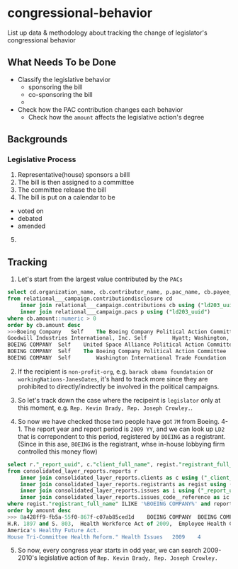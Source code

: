 # congressional-behavior

List up data &amp; methodology about tracking the change of legislator's congressional behavior

## What Needs To be Done

- Classify the legislative behavior
  - sponsoring the bill
  - co-sponsoring the bill
  - 
- Check how the PAC contribution changes each behavior
  - Check how the `amount` affects the legislative action's degree

## Backgrounds
### Legislative Process
1. Representative(house) sponsors a billl
2. The bill is then assigned to a committee
3. The committee release the bill 
4. The bill is put on a calendar to be 
  - voted on
  - debated
  - amended
5. 

## Tracking
1. Let's start from the largest value contributed by the `PACs` 
```sql
select cd.organization_name, cb.contributor_name, p.pac_name, cb.payee_name, cb.amount, cb.recipient_name, cb.contribution_date 
from relational___campaign.contributiondisclosure cd
	inner join relational___campaign.contributions cb using ("ld203_uuid")
	inner join relational___campaign.pacs p using ("ld203_uuid")
where cb.amount::numeric > 0
order by cb.amount desc
>>>Boeing Company	Self	The Boeing Company Political Action Committee	Barack Obama Foundation	$9,999,999.00	Barack Obama - Obama Presidential Center - NOTE - Contribution was $10,000,000.00.  The form will not accept $10,000,000.00 - - -  LRC staff said to record the highest amount the form will accept.
Goodwill Industries International, Inc.	Self		Hyatt; Washington, DC	$8,642,017.00	Jane Oates
BOEING COMPANY	Self	United Space Alliance Political Action Committee (USAPAC)	Washington International Trade Foundation	$7,000,000.00	Rep. Kevin Brady, Rep. Joseph Crowley.
BOEING COMPANY	Self	The Boeing Company Political Action Committee	Washington International Trade Foundation	$7,000,000.00	Rep. Kevin Brady, Rep. Joseph Crowley.
BOEING COMPANY	Self		Washington International Trade Foundation	$7,000,000.00	Rep. Kevin Brady, Rep. Joseph Crowley.
```

2. If the recipient is `non-profit-org`, e.g. `barack obama foundataion` or `workingNations-JanesOates`, it's hard to track more since they are prohibited to directly/indrectly be involved in the political campaigns.

3. So let's track down the case where the recipeint is `legislator` only at this moment, e.g. `Rep. Kevin Brady, Rep. Joseph Crowley.`.

4. So now we have checked those two people have got `7M` from Boeing. 
4-1. The report year and report period is `2009 YY`, and we can look up `LD2` that is correpondent to this period, registered by `BOEING` as a registrant. (Since in this ase, `BOEING` is the registrant, whse in-house lobbying firm controlled this money flow)
```sql
select r."_report_uuid", c."client_full_name", regist."registrant_full_name", i.issue_code, i.specific_issue_text, ic.issue_code_description, r.reporting_year, r.reporting_quarter_code
from consolidated_layer_reports.reports r 
	inner join consolidated_layer_reports.clients as c using ("_client_uuid" )
	inner join consolidated_layer_reports.registrants as regist using ("_registrant_uuid")
	inner join consolidated_layer_reports.issues as i using ("_report_uuid")
	inner join consolidated_layer_reports.issues_code__reference as ic using ("issue_code")
where regist."registrant_full_name" ILIKE '%BOEING COMPANY%' and reporting_year = 2009 and r.reporting_quarter_code similar to '3|4'
order by amount desc
>>> 8a428ff9-fb5a-55f0-867f-c07ab85ced1d	BOEING COMPANY	BOEING COMPANY	HCR	"H.R. 3200 and S1679,  America's Affordable Health Choices Act,  Healthcare Reform.
H.R. 1897 and S. 803,  Health Workforce Act of 2009,  Employee Health Care.
America's Healthy Future Act.
House Tri-Committee Health Reform."	Health Issues	2009	4
```

5. So now, every congress year starts in odd year, we can search 2009-2010's legislative action of `Rep. Kevin Brady, Rep. Joseph Crowley.`

